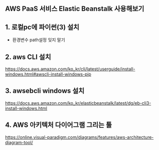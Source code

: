 ## AWS PaaS 서비스 Elastic Beanstalk 사용해보기

## 1. 로컬pc에 파이썬(3) 설치
- 환경변수 path설정 잊지 말기
## 2. aws CLI 설치
https://docs.aws.amazon.com/ko_kr/cli/latest/userguide/install-windows.html#awscli-install-windows-pip

## 3. awsebcli windows 설치
https://docs.aws.amazon.com/ko_kr/elasticbeanstalk/latest/dg/eb-cli3-install-windows.html

## 4. AWS 아키텍처 다이어그램 그리는 툴
https://online.visual-paradigm.com/diagrams/features/aws-architecture-diagram-tool/
